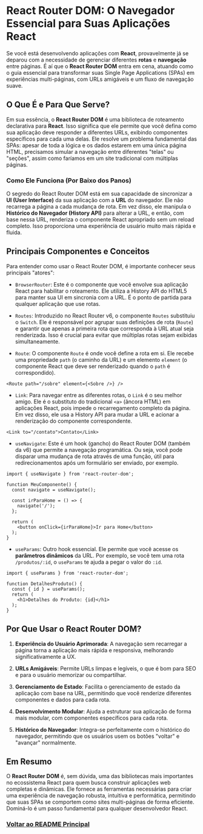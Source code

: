 # React Router DOM: O Navegador Essencial para Suas Aplicações React

Se você está desenvolvendo aplicações com **React**, provavelmente já se deparou com a necessidade de gerenciar diferentes **rotas** e **navegação** entre páginas. É aí que o **React Router DOM** entra em cena, atuando como o guia essencial para transformar suas Single Page Applications (SPAs) em experiências multi-páginas, com URLs amigáveis e um fluxo de navegação suave.

## O Que É e Para Que Serve?

Em sua essência, o **React Router DOM** é uma biblioteca de roteamento declarativa para **React**. Isso significa que ele permite que você defina como sua aplicação deve responder a diferentes URLs, exibindo componentes específicos para cada uma delas. Ele resolve um problema fundamental das SPAs: apesar de toda a lógica e os dados estarem em uma única página HTML, precisamos simular a navegação entre diferentes "telas" ou "seções", assim como faríamos em um site tradicional com múltiplas páginas.

### Como Ele Funciona (Por Baixo dos Panos)

O segredo do React Router DOM está em sua capacidade de sincronizar a **UI (User Interface)** da sua aplicação com a **URL** do navegador. Ele não recarrega a página a cada mudança de rota. Em vez disso, ele manipula o **Histórico do Navegador (History API)** para alterar a URL, e então, com base nessa URL, renderiza o componente React apropriado sem um reload completo. Isso proporciona uma experiência de usuário muito mais rápida e fluida.

## Principais Componentes e Conceitos

Para entender como usar o React Router DOM, é importante conhecer seus principais "atores":

- `BrowserRouter`: Este é o componente que você envolve sua aplicação React para habilitar o roteamento. Ele utiliza a History API do HTML5 para manter sua UI em sincronia com a URL. É o ponto de partida para qualquer aplicação que use rotas.

- `Routes`: Introduzido no React Router v6, o componente `Routes` substituiu o `Switch`. Ele é responsável por agrupar suas definições de rota (`Route`) e garantir que apenas a primeira rota que corresponda à URL atual seja renderizada. Isso é crucial para evitar que múltiplas rotas sejam exibidas simultaneamente.

- `Route`: O componente `Route` é onde você define a rota em si. Ele recebe uma propriedade `path` (o caminho da URL) e um elemento `element` (o componente React que deve ser renderizado quando o `path` é correspondido).

```
<Route path="/sobre" element={<Sobre />} />
```

- `Link`: Para navegar entre as diferentes rotas, o `Link` é o seu melhor amigo. Ele é o substituto do tradicional `<a>` (âncora HTML) em aplicações React, pois impede o recarregamento completo da página. Em vez disso, ele usa a History API para mudar a URL e acionar a renderização do componente correspondente.

```
<Link to="/contato">Contato</Link>
```

- `useNavigate`: Este é um hook (gancho) do React Router DOM (também da v6) que permite a navegação programática. Ou seja, você pode disparar uma mudança de rota através de uma função, útil para redirecionamentos após um formulário ser enviado, por exemplo.

```
import { useNavigate } from 'react-router-dom';

function MeuComponente() {
  const navigate = useNavigate();

  const irParaHome = () => {
    navigate('/');
  };

  return (
    <button onClick={irParaHome}>Ir para Home</button>
  );
}
```

- `useParams`: Outro hook essencial. Ele permite que você acesse os **parâmetros dinâmicos** da URL. Por exemplo, se você tem uma rota `/produtos/:id`, o `useParams` te ajuda a pegar o valor do `:id`.

```
import { useParams } from 'react-router-dom';

function DetalhesProduto() {
  const { id } = useParams();
  return (
    <h1>Detalhes do Produto: {id}</h1>
  );
}
```

## Por Que Usar o React Router DOM?

1. **Experiência do Usuário Aprimorada**: A navegação sem recarregar a página torna a aplicação mais rápida e responsiva, melhorando significativamente a UX.

2. **URLs Amigáveis**: Permite URLs limpas e legíveis, o que é bom para SEO e para o usuário memorizar ou compartilhar.

3. **Gerenciamento de Estado**: Facilita o gerenciamento de estado da aplicação com base na URL, permitindo que você renderize diferentes componentes e dados para cada rota.

4. **Desenvolvimento Modular**: Ajuda a estruturar sua aplicação de forma mais modular, com componentes específicos para cada rota.

5. **Histórico do Navegador**: Integra-se perfeitamente com o histórico do navegador, permitindo que os usuários usem os botões "voltar" e "avançar" normalmente.

## Em Resumo

O **React Router DOM** é, sem dúvida, uma das bibliotecas mais importantes no ecossistema React para quem busca construir aplicações web completas e dinâmicas. Ele fornece as ferramentas necessárias para criar uma experiência de navegação robusta, intuitiva e performática, permitindo que suas SPAs se comportem como sites multi-páginas de forma eficiente. Dominá-lo é um passo fundamental para qualquer desenvolvedor React.

### [Voltar ao README Principal](../README.md)
